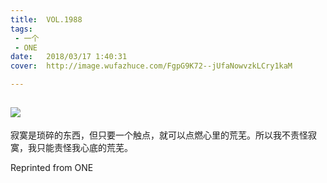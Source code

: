 ```yaml
---
title:	VOL.1988
tags:
 - 一个
 - ONE
date:	2018/03/17 1:40:31
cover:	http://image.wufazhuce.com/FgpG9K72--jUfaNowvzkLCry1kaM

---
```

![](http://image.wufazhuce.com/FgpG9K72--jUfaNowvzkLCry1kaM)
---

寂寞是琐碎的东西，但只要一个触点，就可以点燃心里的荒芜。所以我不责怪寂寞，我只能责怪我心底的荒芜。
 
Reprinted from ONE
